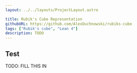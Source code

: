 ```yaml
---
layout: ../../layouts/ProjectLayout.astro

title: Rubik's Cube Representation
githubURL: https://github.com/AlexDuchnowski/rubiks-cube
tags: ["Rubik's cube", "Lean 4"]
description: TODO
---
```


## Test

TODO: FILL THIS IN
